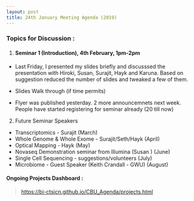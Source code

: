```yaml
---
layout: post
title: 24th January Meeting Agenda (2019)
---
```

### Topics for Discussion :
1. #### Seminar 1 (Introduction), 4th February, 1pm-2pm
  * Last Friday, I presented my slides briefly and discusssed the presentation with  Hiroki, Susan, Surajit, Hayk and Karuna. 
    Based on suggestion reduced the number of slides and tweaked a few of them.
    
  * Slides Walk through (if time permits)
  
   * Flyer was published yesterday. 
    2 more announcemnets next week. 
    People have started registering for seminar already (20 till now)
    
  
  
2. Future Seminar Speakers 
  * Transcriptomics - Surajit (March)
  * Whole Genome & Whole Exome - Surajit/Seth/Hayk (April)
  * Optical Mapping - Hayk (May)
  * Novaseq Demonstration seminar from Illumina (Susan ) (June)
  * Single Cell Sequencing - suggestions/volunteers (July)
  * Microbiome - Guest Speaker (Keith Crandall - GWU) (August)
  
 
#### Ongoing Projects Dashboard :

> https://bi-ctsicn.github.io/CBU_Agenda/projects.html
